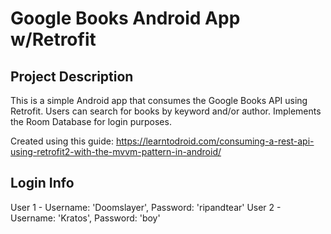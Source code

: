# Google Books Android App w/Retrofit

## Project Description

This is a simple Android app that consumes the Google Books API using Retrofit. Users can search for books by keyword and/or author. Implements the
Room Database for login purposes.

Created using this guide: https://learntodroid.com/consuming-a-rest-api-using-retrofit2-with-the-mvvm-pattern-in-android/

## Login Info

User 1 - Username: 'Doomslayer', Password: 'ripandtear'
User 2 - Username: 'Kratos', Password: 'boy'
